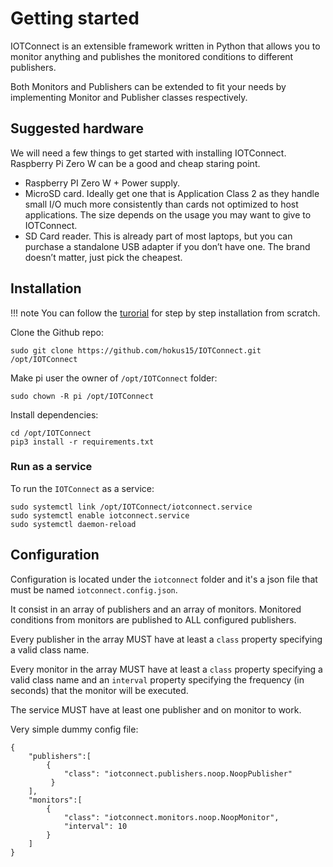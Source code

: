 # Getting started

IOTConnect is an extensible framework written in Python that allows you to monitor anything and publishes the monitored conditions to different publishers.

Both Monitors and Publishers can be extended to fit your needs by implementing Monitor and Publisher classes respectively.

## Suggested hardware

We will need a few things to get started with installing IOTConnect. Raspberry Pi Zero W can be a good and cheap staring point.

-   Raspberry PI Zero W + Power supply.
-   MicroSD card. Ideally get one that is Application Class 2 as they handle small I/O much more consistently than cards not optimized to host applications. The size depends on the usage you may want to give to IOTConnect.
-  SD Card reader. This is already part of most laptops, but you can purchase a standalone USB adapter if you don’t have one. The brand doesn’t matter, just pick the cheapest.

## Installation

!!! note
    You can follow the [turorial](Tutorial.md) for step by step installation from scratch.

Clone the Github repo:
```
sudo git clone https://github.com/hokus15/IOTConnect.git /opt/IOTConnect
```

Make pi user the owner of `/opt/IOTConnect` folder:
```
sudo chown -R pi /opt/IOTConnect
```

Install dependencies:
```
cd /opt/IOTConnect
pip3 install -r requirements.txt
```

### Run as a service

To run the `IOTConnect` as a service:

```
sudo systemctl link /opt/IOTConnect/iotconnect.service
sudo systemctl enable iotconnect.service
sudo systemctl daemon-reload
```

## Configuration

Configuration is located under the ```iotconnect``` folder and it's a json file that must be named ```iotconnect.config.json```.

It consist in an array of publishers and an array of monitors. Monitored conditions from monitors are published to ALL configured publishers.

Every publisher in the array MUST have at least a ```class``` property specifying a valid class name.

Every monitor in the array MUST have at least a ```class``` property specifying a valid class name and an ```interval``` property specifying the frequency (in seconds) that the monitor will be executed.

The service MUST have at least one publisher and on monitor to work.

Very simple dummy config file:

```
{
    "publishers":[
        {
            "class": "iotconnect.publishers.noop.NoopPublisher"
         }
    ],
    "monitors":[
        {
            "class": "iotconnect.monitors.noop.NoopMonitor",
            "interval": 10
        }
    ]
}
```
